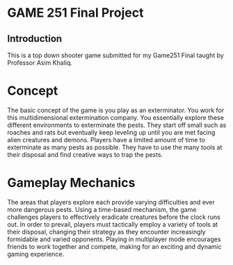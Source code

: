 # GAME 251 Final Project

## Introduction
This is a top down shooter game submitted for my Game251 Final taught by Professor Asim Khaliq. 

# Concept
The basic concept of the game is you play as an exterminator. You work for this multidimensional extermination company. You essentially explore these different environments to exterminate the pests. They start off small such as roaches and rats but eventually keep leveling up until you are met facing alien creatures and demons. Players have a limited amount of time to exterminate as many pests as possible. They have to use the many tools at their disposal and find creative ways to trap the pests.

# Gameplay Mechanics
The areas that players explore each provide varying difficulties and ever more dangerous pests. Using a time-based mechanism, the game challenges players to effectively eradicate creatures before the clock runs out. In order to prevail, players must tactically employ a variety of tools at their disposal, changing their strategy as they encounter increasingly formidable and varied opponents. Playing in multiplayer mode encourages friends to work together and compete, making for an exciting and dynamic gaming experience.

